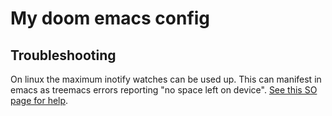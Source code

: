 # My doom emacs config

## Troubleshooting

On linux the maximum inotify watches can be used up. This can manifest in emacs as
treemacs errors reporting "no space left on device".
[See this SO page for help](https://unix.stackexchange.com/questions/13751/kernel-inotify-watch-limit-reached).
